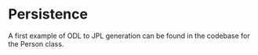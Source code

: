# Persistence #

A first example of ODL to JPL generation can be found in the codebase for the Person class.